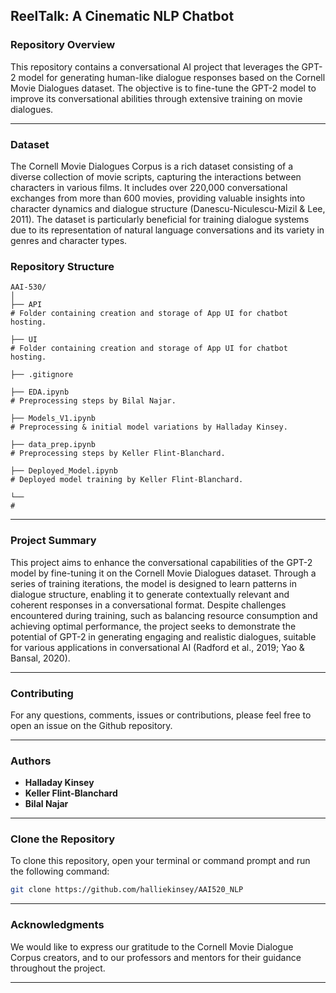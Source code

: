 ## ReelTalk: A Cinematic NLP Chatbot  

### Repository Overview

This repository contains a conversational AI project that leverages the GPT-2 model for generating human-like dialogue responses based on the Cornell Movie Dialogues dataset. 
The objective is to fine-tune the GPT-2 model to improve its conversational abilities through extensive training on movie dialogues. 

---

### Dataset

The Cornell Movie Dialogues Corpus is a rich dataset consisting of a diverse collection of movie scripts, capturing the interactions between characters in various films. 
It includes over 220,000 conversational exchanges from more than 600 movies, providing valuable insights into character dynamics and dialogue structure (Danescu-Niculescu-Mizil & Lee, 2011). 
The dataset is particularly beneficial for training dialogue systems due to its representation of natural language conversations and its variety in genres and character types.

### Repository Structure

```
AAI-530/
│
├── API
# Folder containing creation and storage of App UI for chatbot hosting. 

├── UI
# Folder containing creation and storage of App UI for chatbot hosting. 

├── .gitignore 

├── EDA.ipynb
# Preprocessing steps by Bilal Najar. 

├── Models_V1.ipynb
# Preprocessing & initial model variations by Halladay Kinsey. 

├── data_prep.ipynb
# Preprocessing steps by Keller Flint-Blanchard.

├── Deployed_Model.ipynb
# Deployed model training by Keller Flint-Blanchard.

└── 
# 

```

---

### Project Summary 

This project aims to enhance the conversational capabilities of the GPT-2 model by fine-tuning it on the Cornell Movie Dialogues dataset. 
Through a series of training iterations, the model is designed to learn patterns in dialogue structure, enabling it to generate contextually relevant and coherent responses in a conversational format. 
Despite challenges encountered during training, such as balancing resource consumption and achieving optimal performance, the project seeks to demonstrate the potential of GPT-2 in generating engaging and realistic dialogues, suitable for various applications in conversational AI (Radford et al., 2019; Yao & Bansal, 2020).

---

### Contributing

For any questions, comments, issues or contributions, please feel free to open an issue on the Github repository. 

---

### Authors

- **Halladay Kinsey**
- **Keller Flint-Blanchard**
- **Bilal Najar**

---

### Clone the Repository

To clone this repository, open your terminal or command prompt and run the following command:

```bash
git clone https://github.com/halliekinsey/AAI520_NLP
```
---

### Acknowledgments

We would like to express our gratitude to the Cornell Movie Dialogue Corpus creators, and to our professors and mentors for their guidance throughout the project.

---

